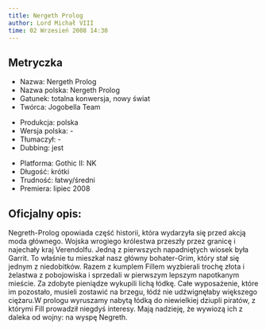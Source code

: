 ```yaml
---
title: Nergeth Prolog
author: Lord Michał VIII
time: 02 Wrzesień 2008 14:30
---
```


## Metryczka

<!-- -->
- Nazwa: Nergeth Prolog
- Nazwa polska: Nergeth Prolog
- Gatunek: totalna konwersja, nowy świat
- Twórca: Jogobella Team

<!-- -->
- Produkcja: polska
- Wersja polska: -
- Tłumaczył: -
- Dubbing: jest

<!-- -->
- Platforma: Gothic II: NK
- Długość: krótki
- Trudność: łatwy/średni
- Premiera: lipiec 2008

## Oficjalny opis:

Negreth-Prolog opowiada część historii, która wydarzyła się przed akcją moda głównego. Wojska wrogiego królestwa przeszły przez granicę i najechały kraj Verendolfu. Jedną z pierwszych napadniętych wiosek była Garrit. To właśnie tu mieszkał nasz główny bohater-Grim, który stał się jednym z niedobitków. Razem z kumplem Fillem wyzbierali trochę złota i żelastwa z pobojowiska i sprzedali w pierwszym lepszym napotkanym mieście. Za zdobyte pieniądze wykupili lichą łódkę. Całe wyposażenie, które im pozostało, musieli zostawić na brzegu, łódź nie udźwignęłaby większego ciężaru.W prologu wyruszamy nabytą łódką do niewielkiej dziupli piratów, z którymi Fill prowadził niegdyś interesy. Mają nadzieję, że wywiozą ich z daleka od wojny: na wyspę Negreth.